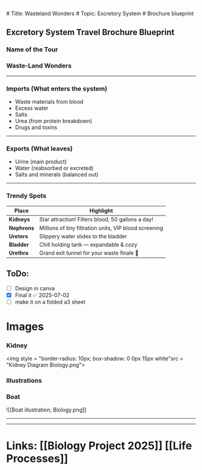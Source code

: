 <div style = "text-align: center;"><span style="text-align: center; text-shadow: 0 0 7px white, 0 0 2px white; font-size: 50; font-weight: 1000; padding: 3px; padding-right: 10px; padding-left: 10px; border-radius: 7px; color: white;">BIOLOGY: BROCHURE</span></div>
# Title: Wasteland Wonders
# Topic:  Excretory System
# Brochure blueprint

## **Excretory System Travel Brochure Blueprint**

### **Name of the Tour**
### Waste-Land Wonders
---
### **Imports (What enters the system)**

- Waste materials from blood
- Excess water
- Salts
- Urea (from protein breakdown)
- Drugs and toxins

---

### **Exports (What leaves)**

- Urine (main product)
- Water (reabsorbed or excreted)
- Salts and minerals (balanced out)

---

### **Trendy Spots**

| Place        | Highlight                                              |
| ------------ | ------------------------------------------------------ |
| **Kidneys**  | Star attraction! Filters blood, 50 gallons a day!      |
| **Nephrons** | Millions of tiny filtration units, VIP blood screening |
| **Ureters**  | Slippery water slides to the bladder                   |
| **Bladder**  | Chill holding tank — expandable & cozy                 |
| **Urethra**  | Grand exit tunnel for your waste finale 🚽             |

## ToDo:

- [ ] Design in canva
- [x] Final it ✅ 2025-07-02
- [ ] make it on a folded a3 sheet
# Images

### Kidney
<img style = "border-radius: 10px; box-shadow: 0 0px 15px white"src = "Kidney Diagram Biology.png">

### Illustrations
### Boat
![[Boat illustration, Biology.png]]



---



---
# Links: [[Biology Project 2025]] [[Life Processes]]
